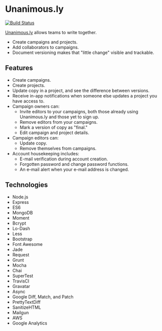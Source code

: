 Unanimous.ly
===============

[![Build Status](https://travis-ci.org/slyeargin/unanimously.svg?branch=master)](https://travis-ci.org/slyeargin/unanimously)

[Unanimous.ly](http://unanimous.ly) allows teams to write together.  

- Create campaigns and projects.  
- Add collaborators to campaigns.  
- Document versioning makes that "little change" visible and trackable.

## Features

- Create campaigns.
- Create projects.
- Update copy in a project, and see the difference between versions.
- Receive in-app notifications when someone else updates a project you have access to.
- Campaign owners can:
  - Invite editors to your campaigns, both those already using Unanimous.ly and those yet to sign up.
  - Remove editors from your campaigns.
  - Mark a version of copy as "final."
  - Edit campaign and project details.
- Campaign editors can:
  - Update copy.
  - Remove themselves from campaigns.
- Account housekeeping includes:
  - E-mail verification during account creation.
  - Forgotten password and change password functions.
  - An e-mail alert when your e-mail address is changed.

## Technologies

* Node.js
* Express
* ES6
* MongoDB
* Moment
* Bcrypt
* Lo-Dash
* Less
* Bootstrap
* Font Awesome
* Jade
* Request
* Grunt
* Mocha
* Chai
* SuperTest
* TravisCI
* Gravatar
* Async
* Google Diff, Match, and Patch
* PrettyTextDiff
* SanitizeHTML
* Mailgun
* AWS
* Google Analytics
